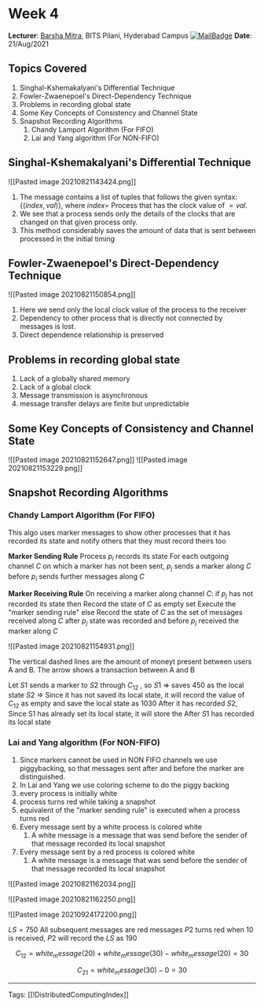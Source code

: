# Week 4

**Lecturer**: [Barsha Mitra](http://a.impartus.com/#/profile/1985732), BITS Pilani, Hyderabad Campus
[![MailBadge](https://img.shields.io/badge/-barsha.mitra@hyderabad.bits--pilani.ac.in-EA4335?style=for-the-badge&logo=gmail&logoColor=white)](mailto:barsha.mitra@hyderabad.bits-pilani.ac.in)
**Date**: 21/Aug/2021

## Topics Covered
1. Singhal-Kshemakalyani's Differential Technique
2. Fowler-Zwaenepoel's Direct-Dependency Technique
3. Problems in recording global state
4. Some Key Concepts of Consistency and Channel State
5. Snapshot Recording Algorithms
	1. Chandy Lamport Algorithm (For FIFO)
	2. Lai and Yang algorithm (For NON-FIFO)

## Singhal-Kshemakalyani's Differential Technique
![[Pasted image 20210821143424.png]]
1. The message contains a list of tuples that follows the given syntax: $\{(index, val)\}$, where $index =$ Process that has the clock value of $= val$. 
2. We see that a process sends only the details of the clocks that are changed on that given process only.
3. This method considerably saves the amount of data that is sent between processed in the initial  timing

## Fowler-Zwaenepoel's Direct-Dependency Technique
![[Pasted image 20210821150854.png]]
1. Here we send only the local clock value of the process to the receiver
2. Dependency to other process that is directly not connected by messages is lost.
3. Direct dependence relationship is preserved

## Problems in recording global state
1. Lack of a globally shared memory
2. Lack of a global clock
3. Message transmission is asynchronous
4. message transfer delays are finite but unpredictable

## Some Key Concepts of Consistency and Channel State
![[Pasted image 20210821152647.png]]
![[Pasted image 20210821153229.png]]

## Snapshot Recording Algorithms
### Chandy Lamport Algorithm (For FIFO)
This algo uses marker messages to show other processes that it has recorded its state and notify others that they must record theirs too

**Marker Sending Rule**
Process $p_i$ records its state
For each outgoing channel $C$ on which a marker has not been sent, $p_j$ sends a marker along $C$ before $p_i$ sends further messages along $C$

**Marker Receiving Rule**
On receiving a marker along channel $C$:
if $p_j$ has not recorded its state then
Record the state of $C$ as empty set
Execute the "marker sending rule"
else
Record the state of $C$ as the set of messages received along $C$ after $p_j$ state was recorded and before $p_j$ received the marker along $C$

![[Pasted image 20210821154931.png]]

The vertical dashed lines are the amount of moneyt present between users A and B.
The arrow shows a transaction between A and B

Let $S1$ sends a marker to $S2$ through $C_{12}$ , so
	$S1$ => saves 450 as the local state
	$S2$ => Since it has not saved its local state, it will record the value of $C_{12}$ as empty and save the local state as 1030
	After it has recorded $S2$, Since S1 has already set its local state, it will store the 
	After $S1$ has recorded its local state

### Lai and Yang algorithm (For NON-FIFO)
1. Since markers cannot be used in NON FIFO channels we use piggybacking, so that messages sent after and before the marker are distinguished.
2. In Lai and Yang we use coloring scheme to do the piggy backing
3. every process is initially white
4. process turns red while taking a snapshot
5. equivalent of the "marker sending rule" is executed when a process turns red
6. Every message sent by a white process is colored white
	1. A white message is a message that was send before the sender of that message recorded its local snapshot
6. Every message sent by a red process is colored white
	1. A white message is a message that was send before the sender of that message recorded its local snapshot

![[Pasted image 20210821162034.png]]

![[Pasted image 20210821162250.png]]

![[Pasted image 20210924172200.png]]

$LS = 750$
All subsequent messages are red messages
$P2$ turns red when 10 is received, $P2$ will record the $LS$ as 190

$$C_{12} = white_message(20) + white_message(30) - white_message(20) = 30$$

$$C_{21} = white_message(30) - 0 = 30$$

---
Tags: [[!DistributedComputingIndex]]